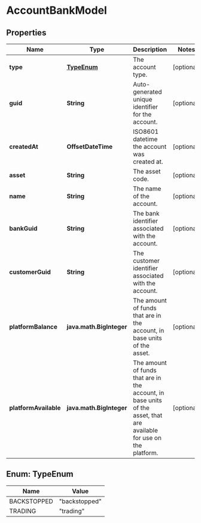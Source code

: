 

# AccountBankModel


## Properties

Name | Type | Description | Notes
------------ | ------------- | ------------- | -------------
**type** | [**TypeEnum**](#TypeEnum) | The account type. |  [optional]
**guid** | **String** | Auto-generated unique identifier for the account. |  [optional]
**createdAt** | **OffsetDateTime** | ISO8601 datetime the account was created at. |  [optional]
**asset** | **String** | The asset code. |  [optional]
**name** | **String** | The name of the account. |  [optional]
**bankGuid** | **String** | The bank identifier associated with the account. |  [optional]
**customerGuid** | **String** | The customer identifier associated with the account. |  [optional]
**platformBalance** | **java.math.BigInteger** | The amount of funds that are in the account, in base units of the asset. |  [optional]
**platformAvailable** | **java.math.BigInteger** | The amount of funds that are in the account, in base units of the asset, that are available for use on the platform. |  [optional]



## Enum: TypeEnum

Name | Value
---- | -----
BACKSTOPPED | &quot;backstopped&quot;
TRADING | &quot;trading&quot;



